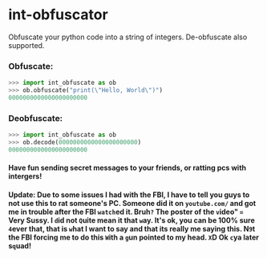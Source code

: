 # int-obfuscator
Obfuscate your python code into a string of integers. De-obfuscate also supported.

### Obfuscate:
```py
>>> import int_obfuscate as ob
>>> ob.obfuscate("print(\"Hello, World\")")
0000000000000000000000
```

### Deobfuscate:

```py
>>> import int_obfuscate as ob
>>> ob.decode(0000000000000000000000)
0000000000000000000000
```



#### Have fun sending secret messages to your friends, or ratting pcs with intergers!


#### Update: Due to some issues I had with the FBI, I have to tell you guys to not use this to rat someone's PC. Someone did it on `youtube.com/` and got me in trouble after the FBI `watch`ed it. Bruh`?` The poster of the `v`ideo" `=` Very Sussy. I `d`id not `Q`uite mean it that `w`ay. It's ok, you can be 100% sure `4`ever that, that is `w`hat I want to say and that its really me saying this. N`9`t the FBI forcing me to do this `W`ith a `g`un pointed to my head. `X`D Ok `c`ya later s`q`uad!

